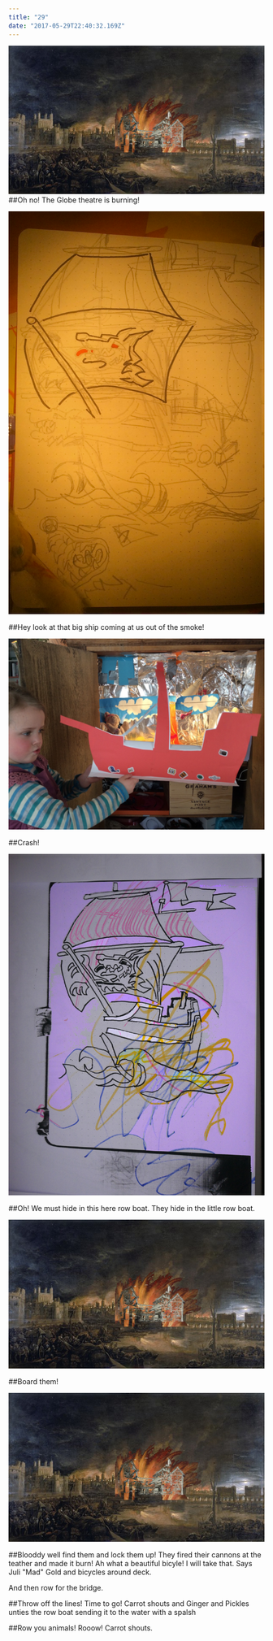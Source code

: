 ```yaml
---
title: "29"
date: "2017-05-29T22:40:32.169Z"
---
```



![](./600px-Great_Fire_London.jpg)
##Oh no! The Globe theatre is burning!



![Golden_Wolf](./Golden_hind2.1.png)

##Hey look at that big ship coming at us out of the smoke!

![](./Paper_ship_Lillian.JPG)

##Crash!

![](./Golden_hind_Harald_Holm_Vea2.2.JPG)


##Oh! We must hide in this here row boat. They hide in the little row boat.

![](./600px-Great_Fire_London.jpg)

##Board them!

![](./600px-Great_Fire_London.jpg)


##Blooddy well find them and lock them up! They fired their cannons at the teather and made it burn! Ah what a beautiful bicyle! I will take that. Says Juli "Mad" Gold and bicycles around deck.



And then row for the bridge.


##Throw off the lines! Time to go! Carrot shouts and Ginger and Pickles unties the row boat sending it to the water with a spalsh

##Row you animals! Rooow! Carrot shouts.
<!--
https://commons.wikimedia.org/wiki/File:Company_of_the_Wolf_banner.JPG    https://en.wikipedia.org/wiki/Company_of_the_Wolf#/media/File:VirtuesGuardFull.jpg -->





